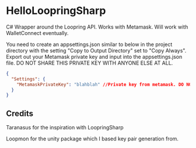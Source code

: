 # HelloLoopringSharp
C# Wrapper around the Loopring API. Works with Metamask. Will work with WalletConnect eventually. 

You need to create an appsettings.json similar to below in the project directory with the setting "Copy to Output Directory" set to "Copy Always". Export out your Metamask private key and input into the appsettings.json file. DO NOT SHARE THIS PRIVATE KEY WITH ANYONE ELSE AT ALL.
```json
{
  "Settings": {
    "MetamaskPrivateKey": "blahblah" //Private key from metamask. DO NOT SHARE THIS ANYONE ELSE AT ALL.
  }
}
```

## Credits
Taranasus for the inspiration with LoopringSharp

Loopmon for the unity package which I based key pair generation from.
